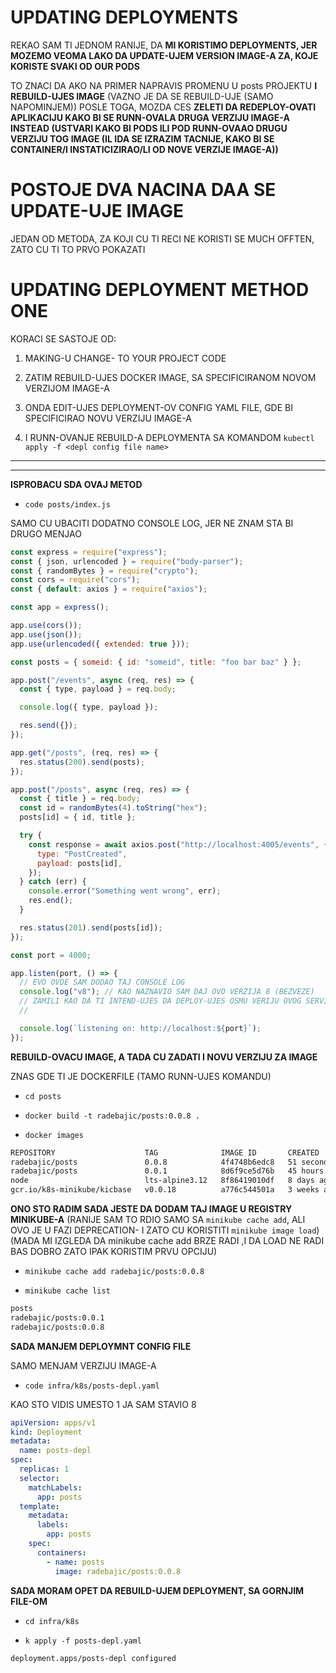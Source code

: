 # UPDATING DEPLOYMENTS

REKAO SAM TI JEDNOM RANIJE, DA **MI KORISTIMO DEPLOYMENTS, JER MOZEMO VEOMA LAKO DA UPDATE-UJEM VERSION IMAGE-A ZA, KOJE KORISTE SVAKI OD OUR PODS**

TO ZNACI DA AKO NA PRIMER NAPRAVIS PROMENU U posts PROJEKTU **I REBUILD-UJES IMAGE** (VAZNO JE DA SE REBUILD-UJE (SAMO NAPOMINJEM)) POSLE TOGA, MOZDA CES **ZELETI DA REDEPLOY-OVATI APLIKACIJU KAKO BI SE RUNN-OVALA DRUGA VERZIJU IMAGE-A INSTEAD (USTVARI KAKO BI PODS ILI POD RUNN-OVAAO DRUGU VERZIJU TOG IMAGE (IL IDA SE IZRAZIM TACNIJE, KAKO BI SE CONTAINER/I INSTATICIZIRAO/LI OD NOVE VERZIJE IMAGE-A))**

# POSTOJE DVA NACINA DAA SE UPDATE-UJE IMAGE

JEDAN OD METODA, ZA KOJI CU TI RECI NE KORISTI SE MUCH OFFTEN, ZATO CU TI TO PRVO POKAZATI

# UPDATING DEPLOYMENT METHOD ONE

KORACI SE SASTOJE OD:

1. MAKING-U CHANGE- TO YOUR PROJECT CODE

2. ZATIM REBUILD-UJES DOCKER IMAGE, SA SPECIFICIRANOM NOVOM VERZIJOM IMAGE-A

3. ONDA EDIT-UJES DEPLOYMENT-OV CONFIG YAML FILE, GDE BI SPECIFICIRAO NOVU VERZIJU IMAGE-A

4. I RUNN-OVANJE REBUILD-A DEPLOYMENTA SA KOMANDOM
  `kubectl apply -f <depl config file name>`

***
***

**ISPROBACU SDA OVAJ METOD**

- `code posts/index.js`

SAMO CU UBACITI DODATNO CONSOLE LOG, JER NE ZNAM STA BI DRUGO MENJAO

```js
const express = require("express");
const { json, urlencoded } = require("body-parser");
const { randomBytes } = require("crypto");
const cors = require("cors");
const { default: axios } = require("axios");

const app = express();

app.use(cors());
app.use(json());
app.use(urlencoded({ extended: true }));

const posts = { someid: { id: "someid", title: "foo bar baz" } };

app.post("/events", async (req, res) => {
  const { type, payload } = req.body;

  console.log({ type, payload });

  res.send({});
});

app.get("/posts", (req, res) => {
  res.status(200).send(posts);
});

app.post("/posts", async (req, res) => {
  const { title } = req.body;
  const id = randomBytes(4).toString("hex");
  posts[id] = { id, title };

  try {
    const response = await axios.post("http://localhost:4005/events", {
      type: "PostCreated",
      payload: posts[id],
    });
  } catch (err) {
    console.error("Something went wrong", err);
    res.end();
  }

  res.status(201).send(posts[id]);
});

const port = 4000;

app.listen(port, () => {
  // EVO OVDE SAM DODAO TAJ CONSOLE LOG
  console.log("v8"); // KAO NAZNAVIO SAM DAJ OVO VERZIJA 8 (BEZVEZE)
  // ZAMILI KAO DA TI INTEND-UJES DA DEPLOY-UJES OSMU VERIJU OVOG SERVISA
  //

  console.log(`listening on: http://localhost:${port}`);
});

```

**REBUILD-OVACU IMAGE, A TADA CU ZADATI I NOVU VERZIJU ZA IMAGE**

ZNAS GDE TI JE DOCKERFILE (TAMO RUNN-UJES KOMANDU)

- `cd posts`

- `docker build -t radebajic/posts:0.0.8 .`

- `docker images`

```zsh
REPOSITORY                    TAG              IMAGE ID       CREATED          SIZE
radebajic/posts               0.0.8            4f4748b6edc8   51 seconds ago   125MB
radebajic/posts               0.0.1            8d6f9ce5d76b   45 hours ago     125MB
node                          lts-alpine3.12   8f86419010df   8 days ago       117MB
gcr.io/k8s-minikube/kicbase   v0.0.18          a776c544501a   3 weeks ago      1.08GB
```

**ONO STO RADIM SADA JESTE DA DODAM TAJ IMAGE U REGISTRY MINIKUBE-A** (RANIJE SAM TO RDIO SAMO SA `minikube cache add`, ALI OVO JE U FAZI DEPRECATION- I ZATO CU KORISTITI `minikube image load`) (MADA MI IZGLEDA DA minikube cache add BRZE RADI ,I DA LOAD NE RADI BAS DOBRO ZATO IPAK KORISTIM PRVU OPCIJU)

- `minikube cache add radebajic/posts:0.0.8`

- `minikube cache list`

```zsh
posts
radebajic/posts:0.0.1
radebajic/posts:0.0.8
```

**SADA MANJEM DEPLOYMNT CONFIG FILE**

SAMO MENJAM VERZIJU IMAGE-A

- `code infra/k8s/posts-depl.yaml`

KAO STO VIDIS UMESTO 1 JA SAM STAVIO 8

```yaml
apiVersion: apps/v1
kind: Deployment
metadata:
  name: posts-depl
spec:
  replicas: 1
  selector:
    matchLabels:
      app: posts
  template:
    metadata:
      labels:
        app: posts
    spec:
      containers:
        - name: posts
          image: radebajic/posts:0.0.8
```

**SADA MORAM OPET DA REBUILD-UJEM DEPLOYMENT, SA GORNJIM FILE-OM**

- `cd infra/k8s`

- `k apply -f posts-depl.yaml`

```zsh
deployment.apps/posts-depl configured
```


